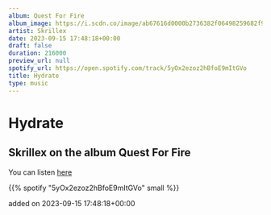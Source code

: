 ```yaml
---
album: Quest For Fire
album_image: https://i.scdn.co/image/ab67616d0000b2736382f06498259682f91cf981
artist: Skrillex
date: 2023-09-15 17:48:18+00:00
draft: false
duration: 216000
preview_url: null
spotify_url: https://open.spotify.com/track/5yOx2ezoz2hBfoE9mItGVo
title: Hydrate
type: music
---
```



# Hydrate

## Skrillex on the album Quest For Fire

You can listen [here](https://open.spotify.com/track/5yOx2ezoz2hBfoE9mItGVo)

{{% spotify "5yOx2ezoz2hBfoE9mItGVo" small %}}

added on 2023-09-15 17:48:18+00:00